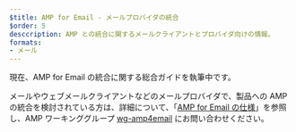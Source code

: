 ```yaml
---
$title: AMP for Email - メールプロバイダの統合
$order: 5
desccription: AMP との統合に関するメールクライアントとプロバイダ向けの情報。
formats:
- メール
---
```


現在、AMP for Email の統合に関する総合ガイドを執筆中です。

メールやウェブメールクライアントなどのメールプロバイダで、製品への AMP の統合を検討されている方は、詳細について、「[AMP for Email の仕様](../../../documentation/guides-and-tutorials/learn/email-spec/amp-email-format.md?format=email)」を参照し、AMP ワーキンググループ [wg-amp4email](https://github.com/ampproject/wg-amp4email) にお問い合わせください。
